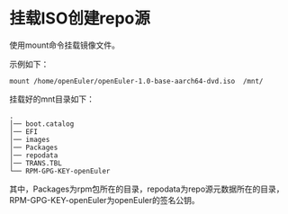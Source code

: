 # 挂载ISO创建repo源<a name="ZH-CN_TOPIC_0183245388"></a>

使用mount命令挂载镜像文件。

示例如下：

```
mount /home/openEuler/openEuler-1.0-base-aarch64-dvd.iso  /mnt/
```

挂载好的mnt目录如下：

```
.
│── boot.catalog
│── EFI
│── images
│── Packages
│── repodata
│── TRANS.TBL
└── RPM-GPG-KEY-openEuler
```

其中，Packages为rpm包所在的目录，repodata为repo源元数据所在的目录，RPM-GPG-KEY-openEuler为openEuler的签名公钥。

